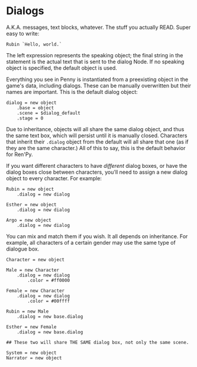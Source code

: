 
# Dialogs

A.K.A. messages, text blocks, whatever. The stuff you actually READ. Super easy to write:

```pny
Rubin `Hello, world.`
```

The left expression represents the speaking object; the final string in the statement is the actual text that is sent to the dialog Node. If no speaking object is specified, the default object is used.

Everything you see in Penny is instantiated from a preexisting object in the game's data, including dialogs. These can be manually overwritten but their names are important. This is the default dialog object:

```pny
dialog = new object
	.base = object
	.scene = $dialog_default
	.stage = 0
```

Due to inheritance, objects will all share the same dialog object, and thus the same text box, which will persist until it is manually closed. Characters that inherit their `.dialog` object from the default will all share that one (as if they are the same character.) All of this to say, this is the default behavior for Ren'Py.

If you want different characters to have *different* dialog boxes, or have the dialog boxes close between characters, you'll need to assign a new dialog object to every character. For example:

```pny
Rubin = new object
	.dialog = new dialog

Esther = new object
	.dialog = new dialog

Argo = new object
	.dialog = new dialog
```

You can mix and match them if you wish. It all depends on inheritance. For example, all characters of a certain gender may use the same type of dialogue box.

```pny
Character = new object

Male = new Character
	.dialog = new dialog
		.color = #ff0000

Female = new Character
	.dialog = new dialog
		.color = #00ffff

Rubin = new Male
	.dialog = new base.dialog

Esther = new Female
	.dialog = new base.dialog

## These two will share THE SAME dialog box, not only the same scene.

System = new object
Narrator = new object
```

